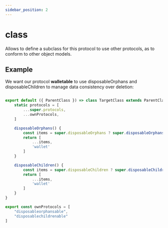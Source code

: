 ```yaml
---
sidebar_position: 2
---
```


# class

Allows to define a subclass for this protocol to use other protocols, as to conform to other object models.

## Example
We want our protocol **walletable** to use disposableOrphans and disposableChildren to manage data consistency over deletion:

```js

export default ({ ParentClass }) => class TargetClass extends ParentClass {
    static protocols = [
        ...super.protocols,
        ...ownProtocols,
    ]

    disposableOrphans() {
        const items = super.disposableOrphans ? super.disposableOrphans() : []
        return [
            ...items,
            'wallet'
        ]
    }

    disposableChildren() {
        const items = super.disposableChildren ? super.disposableChildren() : []
        return [
            ...items,
            'wallet'
        ]
    }
}

export const ownProtocols = [
    "disposableorphansable",
    "disposablechildrenable"
]
``` 
